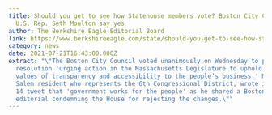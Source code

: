 ```yaml
---
title: Should you get to see how Statehouse members vote? Boston City Council,
  U.S. Rep. Seth Moulton say yes
author: The Berkshire Eagle Editorial Board
link: https://www.berkshireeagle.com/state/should-you-get-to-see-how-statehouse-members-vote-boston-city-council-u-s-rep/article_157eb62a-ea59-11eb-b2b3-bb50974a5ca3.html#Echobox=1626953977
category: news
date: 2021-07-21T16:43:00.000Z
extract: "\"The Boston City Council voted unanimously on Wednesday to pass a
  resolution 'urging action in the Massachusetts Legislature to uphold the
  values of transparency and accessibility to the people’s business.' Moulton, a
  Salem resident who represents the 6th Congressional District, wrote in a July
  14 tweet that 'government works for the people' as he shared a Boston Globe
  editorial condemning the House for rejecting the changes.\""
---
```

